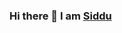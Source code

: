 ### Hi there 👋 I am [Siddu](https://www.linkedin.com/in/swamy-ks-b3739955/)

<!--
**creative-swamy/creative-swamy** is a ✨ _special_ ✨ repository because its `README.md` (this file) appears on your GitHub profile.

Here are some ideas to get you started:

> 🔭 What I do
  > Solving interesting problems using AI, Deep learning, Machine learning and Data science.
  > Some interesting work I have done is part of my private repositories
- 🌱 I’m currently learning ...
- 👯 I’m looking to collaborate on ...
- 🤔 I’m looking for help with ...
- 💬 Ask me about ...
- 📫 How to reach me: ...
- 😄 Pronouns: ...
- ⚡ Fun fact: ...
-->
